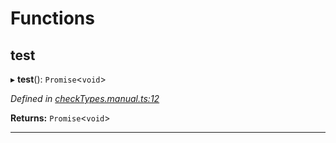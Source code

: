 

# Functions

<a id="test"></a>

##  test

▸ **test**(): `Promise`<`void`>

*Defined in [checkTypes.manual.ts:12](https://github.com/polkadot-js/api/blob/21fae09/packages/api/src/checkTypes.manual.ts#L12)*

**Returns:** `Promise`<`void`>

___


